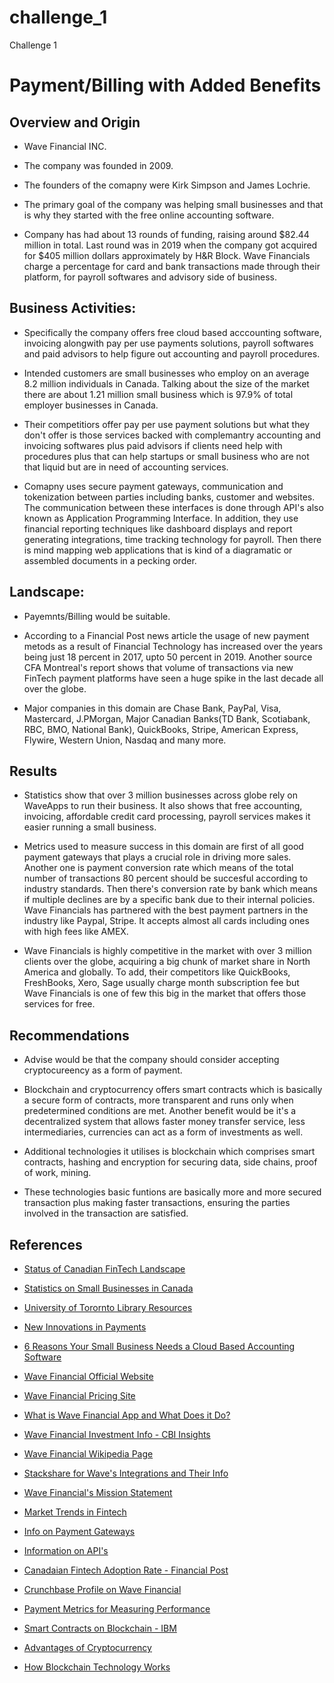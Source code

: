 # challenge_1
Challenge 1
# Payment/Billing with Added Benefits

## Overview and Origin

* Wave Financial INC.

* The company was founded in 2009.

* The founders of the comapny were Kirk Simpson and James Lochrie.

* The primary goal of the company was helping small businesses and that is why they started with the free online accounting software.

* Company has had about 13 rounds of funding, raising around $82.44 million in total. Last round was in 2019 when the company got acquired for $405 million dollars approximately by H&R Block. Wave Financials charge a percentage for card and bank transactions made through their platform, for payroll softwares and advisory side of business.


## Business Activities:

* Specifically the company offers free cloud based acccounting software, invoicing alongwith pay per use payments solutions, payroll softwares and paid advisors to help figure out accounting and payroll procedures.

* Intended customers are small businesses who employ on an average 8.2 million individuals in Canada. Talking about the size of the market there are about 1.21 million small business which is 97.9% of total employer businesses in Canada.

* Their competitiors offer pay per use payment solutions but what they don't offer is those services backed with complemantry accounting and invoicing softwares plus paid advisors if clients need help with procedures plus that can help startups or small business who are not that liquid but are in need of accounting services.

* Comapny uses secure payment gateways, communication and tokenization  between parties including banks, customer and websites. The communication between these interfaces is done through API's also known as Application Programming Interface. In addition, they use financial reporting techniques like dashboard displays and report generating integrations, time tracking technology for payroll. Then there is mind mapping web applications that is kind of a diagramatic or assembled documents in a pecking order.

## Landscape:

* Payemnts/Billing would be suitable.

* According to a Financial Post news article the usage of new payment metods as a result of Financial Technology has increased over the years being just 18 percent in 2017, upto 50 percent in 2019. Another source CFA Montreal's report shows that volume of transactions via new FinTech payment platforms have seen a huge spike in the last decade all over the globe.

* Major companies in this domain are Chase Bank, PayPal, Visa, Mastercard, J.PMorgan, Major Canadian Banks(TD Bank, Scotiabank, RBC, BMO, National Bank), QuickBooks, Stripe, American Express, Flywire, Western Union, Nasdaq and many more.


## Results

* Statistics show that over 3 million businesses across globe rely on WaveApps to run their business. It also shows that free accounting, invoicing, affordable credit card processing, payroll services makes it easier running a small business.

* Metrics used to measure success in this domain are first of all good payment gateways that plays a crucial role in driving more sales. Another one is payment conversion rate which means of the total number of transactions 80 percent should be succesful according to industry standards. Then there's conversion rate by bank which means if multiple declines are by a specific bank due to their internal policies. Wave Financials has partnered with the best payment partners in the industry like Paypal, Stripe. It accepts almost all cards including ones with high fees like AMEX.

* Wave Financials is highly competitive in the market with over 3 million clients over the globe, acquiring a big chunk of market share in North America and globally. To add, their competitors like QuickBooks, FreshBooks, Xero, Sage usually charge month subscription fee but Wave Financials is one of few this big in the market that offers those services for free.

## Recommendations

* Advise would be that the company should consider accepting cryptocureency as a form of payment.

* Blockchain and cryptocurrency offers smart contracts which is basically a secure form of contracts, more transparent and runs only when predetermined conditions are met. Another benefit would be it's a decentralized system that allows faster money transfer service, less intermediaries, currencies can act as a form of investments as well.

* Additional technologies it utilises is blockchain which comprises smart contracts, hashing and encryption for securing data, side chains, proof of work, mining.

* These technologies basic funtions are basically more and more secured transaction plus making faster transactions, ensuring the parties involved in the transaction are satisfied.

## References

* [Status of Canadian FinTech Landscape](https://www.cfamontreal.org/static/uploaded/Files/Presentation/19-02-07-David_Nault_Rendez-Vous-Fintech_CFA-Montreal.pdf)

* [Statistics on Small Businesses in Canada](https://ised-isde.canada.ca/site/sme-research-statistics/en/key-small-business-statistics/key-small-business-statistics-2022)

* [University of Torornto Library Resources](https://onesearch.library.utoronto.ca/)

* [New Innovations in Payments](https://www-nber-org.myaccess.library.utoronto.ca/system/files/working_papers/w22358/w22358.pdf)

* [6 Reasons Your Small Business Needs a Cloud Based Accounting Software](https://www.proquest.com/docview/2253717308?parentSessionId=I77J2VMLHXiUVX%2B2%2BsJ%2BWQpRow1%2BR%2FrZARRpqeVNEqg%3D&pq-origsite=primo&accountid=14771)

* [Wave Financial Official Website](https://www.waveapps.com/)

* [Wave Financial Pricing Site](https://www.waveapps.com/pricing#advisors)

* [What is Wave Financial App and What Does it Do?](https://fitsmallbusiness.com/what-is-wave-financial-software/#:~:text=The%20History%20of%20Wave%20Financial%2C%20Inc.&text=The%20company%20initially%20started%20as,Financial%20for%20approximately%20%24405%20million.)

* [Wave Financial Investment Info - CBI Insights](https://www.cbinsights.com/company/wave-accounting/financials)

* [Wave Financial Wikipedia Page](https://en.wikipedia.org/wiki/Wave_Financial)

* [Stackshare for Wave's Integrations and Their Info](https://stackshare.io/wave)

* [Wave Financial's Mission Statement](https://www.waveapps.com/about-us/about)

* [Market Trends in Fintech](https://www.forbes.com/sites/elizahaverstock/2021/06/08/the-11-biggest-fintech-companies-in-america-2021/?sh=87a43514f132)

* [Info on Payment Gateways](https://www.verifi.com/chargebacks-disputes-faq/how-do-online-payments-work/#:~:text=Using%20secure%20communication%20methods%20and,accepted%2C%20debiting%20your%20customer's%20account.)

* [Information on API's](https://staxpayments.com/blog/payment-apis-how-they-work/#:~:text=A%20payment%20API%20works%20by,better%20manage%20the%20payment%20experience.)

* [Canadaian Fintech Adoption Rate - Financial Post](https://financialpost.com/technology/canadian-fintech-adoption-rate-hits-50-per-cent-but-still-trails-global-peers-ey)

* [Crunchbase Profile on Wave Financial](https://www.crunchbase.com/organization/wave-financial)

* [Payment Metrics for Measuring Performance](https://www.bluesnap.com/payment-metrics/)

* [Smart Contracts on Blockchain - IBM](https://www.ibm.com/topics/smart-contracts#:~:text=Smart%20contracts%20are%20simply%20programs,intermediary's%20involvement%20or%20time%20loss.)

* [Advantages of Cryptocurrency](https://www.forbes.com/advisor/in/investing/cryptocurrency/advantages-of-cryptocurrency/)

* [How Blockchain Technology Works](https://www.simplilearn.com/tutorials/blockchain-tutorial/blockchain-technology#:~:text=blockchain%20technology%20uses%20hashing%20and,transmitted%20via%20the%20SHA256%20algorithm.)
